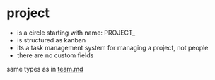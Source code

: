 # project

- is a circle starting with name: PROJECT_
- is structured as kanban
- its a task management system for managing a project, not people
- there are no custom fields

same types as in [team.md](team.md)
